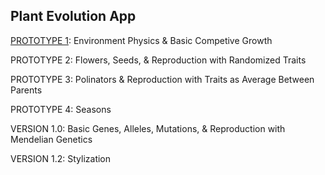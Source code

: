 ## Plant Evolution App

[PROTOTYPE 1](https://github.com/matthewmain/plant_evolution_app/tree/master/prototype_1): Environment Physics & Basic Competive Growth

PROTOTYPE 2: Flowers, Seeds, & Reproduction with Randomized Traits

PROTOTYPE 3: Polinators & Reproduction with Traits as Average Between Parents

PROTOTYPE 4: Seasons


VERSION 1.0: Basic Genes, Alleles, Mutations, & Reproduction with Mendelian Genetics

VERSION 1.2: Stylization